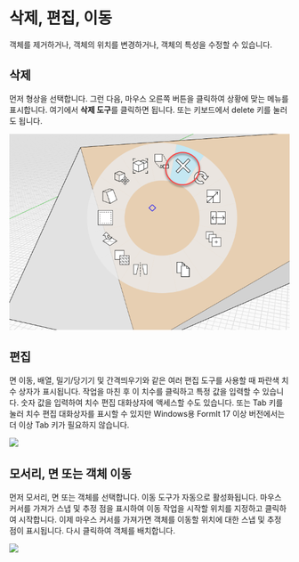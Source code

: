 # 삭제, 편집, 이동

객체를 제거하거나, 객체의 위치를 변경하거나, 객체의 특성을 수정할 수 있습니다.

## 삭제

먼저 형상을 선택합니다. 그런 다음, 마우스 오른쪽 버튼을 클릭하여 상황에 맞는 메뉴를 표시합니다. 여기에서 **삭제 도구**를 클릭하면 됩니다. 또는 키보드에서 delete 키를 눌러도 됩니다.

![](<../.gitbook/assets/delete (1).png>)

## 편집

면 이동, 배열, 밀기/당기기 및 간격띄우기와 같은 여러 편집 도구를 사용할 때 파란색 치수 상자가 표시됩니다. 작업을 마친 후 이 치수를 클릭하고 특정 값을 입력할 수 있습니다. 숫자 값을 입력하여 치수 편집 대화상자에 액세스할 수도 있습니다. 또는 Tab 키를 눌러 치수 편집 대화상자를 표시할 수 있지만 Windows용 FormIt 17 이상 버전에서는 더 이상 Tab 키가 필요하지 않습니다.

![](<../.gitbook/assets/edit\_dimensions (1).png>)

## 모서리, 면 또는 객체 이동

먼저 모서리, 면 또는 객체를 선택합니다. 이동 도구가 자동으로 활성화됩니다. 마우스 커서를 가져가 스냅 및 추정 점을 표시하여 이동 작업을 시작할 위치를 지정하고 클릭하여 시작합니다. 이제 마우스 커서를 가져가면 객체를 이동할 위치에 대한 스냅 및 추정 점이 표시됩니다. 다시 클릭하여 객체를 배치합니다.

![](../.gitbook/assets/edit\_edge.png)
